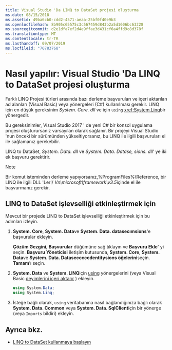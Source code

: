 ```yaml
---
title: Visual Studio 'Da LINQ to DataSet projesi oluşturma
ms.date: 08/15/2018
ms.assetid: 49ba6cb0-cdd2-4571-aeaa-25bf0f40e9b3
ms.openlocfilehash: 8b905c65575c3c567459d843b2a5d1606bc63228
ms.sourcegitcommit: d2e1dfa7ef2d4e9ffae3d431cf6a4ffd9c8d378f
ms.translationtype: MT
ms.contentlocale: tr-TR
ms.lasthandoff: 09/07/2019
ms.locfileid: "70783768"
---
```

# <a name="how-to-create-a-linq-to-dataset-project-in-visual-studio"></a>Nasıl yapılır: Visual Studio 'Da LINQ to DataSet projesi oluşturma

Farklı LINQ Projesi türleri arasında bazı derleme başvuruları ve içeri aktarılan ad alanları (Visual Basic) veya [](../../../csharp/language-reference/keywords/using-directive.md) yönergeleri (C#) kullanılması gerekir. LINQ için en düşük gereksinim *System. Core. dll* ve için `using` <xref:System.Linq>bir yönergedir.

Bu gereksinimler, Visual Studio 2017 ' de yeni C# bir konsol uygulama projesi oluşturursanız varsayılan olarak sağlanır. Bir projeyi Visual Studio 'nun önceki bir sürümünden yükseltiyorsanız, bu LINQ ile ilgili başvuruları el ile sağlamanız gerekebilir.

LINQ to DataSet, *System. Data. dll* ve *System. Data. Datase, sions. dll*' ye iki ek başvuru gerektirir.

> [!NOTE]
> Bir komut isteminden derleme yapıyorsanız,%ProgramFiles%\Reference, bir LINQ ile ilgili DLL 'Leri/ *Vn\microsoft\framework\v3.5*içinde el ile başvurmanız gerekir.

## <a name="to-enable-linq-to-dataset-functionality"></a>LINQ to DataSet işlevselliği etkinleştirmek için

Mevcut bir projede LINQ to DataSet işlevselliği etkinleştirmek için bu adımları izleyin.

1. **System. Core**, **System. Data**ve **System. Data. datasecımsions**'e başvurular ekleyin.

   **Çözüm Gezgini**, **Başvurular** düğümüne sağ tıklayın ve **Başvuru Ekle**' yi seçin. **Başvuru Yöneticisi** iletişim kutusunda, **System. Core**, **System. Data**ve **System. Data. Datasecccccdentitysions öğelerini**seçin. **Tamam**’ı seçin.

1. **System. Data** ve **System. LINQ**için [using](../../../csharp/language-reference/keywords/using-directive.md) yönergelerini (veya Visual Basic [deyimlerini içeri aktarır](../../../visual-basic/language-reference/statements/imports-statement-net-namespace-and-type.md) ) ekleyin.

   ```csharp
   using System.Data;
   using System.Linq;
   ```

1. İsteğe bağlı olarak, `using` veritabanına nasıl bağlandığınıza bağlı olarak **System. Data. Common** veya **System. Data. SqlClient**için bir yönerge (veya `Imports` bildiri) ekleyin.

## <a name="see-also"></a>Ayrıca bkz.

- [LINQ to DataSet kullanmaya başlayın](getting-started-linq-to-dataset.md)
